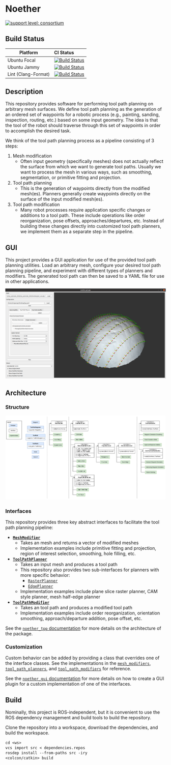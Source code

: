# Noether

[![support level: consortium](https://img.shields.io/badge/support%20level-consortium-brightgreen.png)](http://rosindustrial.org/news/2016/10/7/better-supporting-a-growing-ros-industrial-software-platform)

## Build Status

Platform             | CI Status
---------------------|:---------
Ubuntu Focal         | [![Build Status](https://github.com/ros-industrial/noether/workflows/Ubuntu/badge.svg)](https://github.com/ros-industrial/noether/actions)
Ubuntu Jammy         | [![Build Status](https://github.com/ros-industrial/noether/workflows/Ubuntu/badge.svg)](https://github.com/ros-industrial/noether/actions)
Lint  (Clang-Format) | [![Build Status](https://github.com/ros-industrial/noether/workflows/Clang-Format/badge.svg)](https://github.com/ros-industrial/ros-industrial/actions)

## Description
This repository provides software for performing tool path planning on arbitrary mesh surfaces.
We define tool path planning as the generation of an ordered set of waypoints for a robotic process (e.g., painting, sanding, inspection, routing, etc.) based on some input geometry.
The idea is that the tool of the robot should traverse through this set of waypoints in order to accomplish the desired task.

We think of the tool path planning process as a pipeline consisting of 3 steps:
1. Mesh modification
    - Often input geometry (specifically meshes) does not actually reflect the surface from which we want to generate tool paths.
    Usually we want to process the mesh in various ways, such as smoothing, segmentation, or primitive fitting and projection.
1. Tool path planning
    - This is the generation of waypoints directly from the modified mesh(es).
    Planners generally create waypoints directly on the surface of the input modified mesh(es).
1. Tool path modification
    - Many robot processes require application specific changes or additions to a tool path. 
    These include operations like order reorganization, pose offsets, approaches/departures, etc.
    Instead of building these changes directly into customized tool path planners, we implement them as a separate step in the pipeline.

## GUI
This project provides a GUI application for use of the provided tool path planning utilities.
Load an arbitrary mesh, configure your desired tool path planning pipeline, and experiment with different types of planners and modifiers.
The generated tool path can then be saved to a YAML file for use in other applications.

![GUI](docs/gui.png)

## Architecture

### Structure
![Architecture](docs/architecture.png)

### Interfaces
This repository provides three key abstract interfaces to facilitate the tool path planning pipeline:
- **[`MeshModifier`](noether_tpp/include/noether_tpp/core/mesh_modifier.h)**
  - Takes an mesh and returns a vector of modified meshes
  - Implementation examples include primitive fitting and projection, region of interest selection, smoothing, hole filling, etc.
- **[`ToolPathPlanner`](noether_tpp/include/noether_tpp/core/tool_path_planner.h)**
  - Takes an input mesh and produces a tool path
  - This repository also provides two sub-interfaces for planners with more specific behavior:
    - [`RasterPlanner`](noether_tpp/include/noether_tpp/tool_path_planners/raster/raster_planner.h)
    - [`EdgePlanner`](noether_tpp/include/noether_tpp/tool_path_planners/edge/edge_planner.h)
  - Implementation examples include plane slice raster planner, CAM style planner, mesh half-edge planner
- **[`ToolPathModifier`](noether_tpp/include/noether_tpp/core/tool_path_modifier.h)**
  - Takes an tool path and produces a modified tool path
  - Implementation examples include order reorganization, orientation smoothing, approach/departure addition, pose offset, etc.

See the [`noether_tpp` documentation](noether_tpp/README.md) for more details on the architecture of the package.

### Customization
Custom behavior can be added by providing a class that overrides one of the interface classes.
See the implementations in the [`mesh_modifiers`](noether_tpp/include/noether_tpp/mesh_modifiers), [`tool_path_planners`](noether_tpp/include/noether_tpp/tool_path_planners), and [`tool_path_modifiers`](noether_tpp/include/noether_tpp/tool_path_modifiers) for reference.

See the [`noether_gui` documentation](noether_gui/README.md) for more details on how to create a GUI plugin for a custom implementation of one of the interfaces.

## Build
Nominally, this project is ROS-independent, but it is convenient to use the ROS dependency management and build tools to build the repository.

Clone the repository into a workspace, download the dependencies, and build the workspace.

```commandLine
cd <ws>
vcs import src < dependencies.repos
rosdep install --from-paths src -iry
<colcon/catkin> build
```
